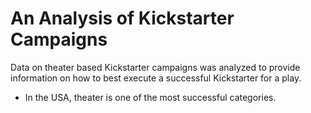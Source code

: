 # An Analysis of Kickstarter Campaigns

Data on theater based Kickstarter campaigns was analyzed to provide information on how to best execute a successful Kickstarter for a play.

* In the USA, theater is one of the most successful categories.
